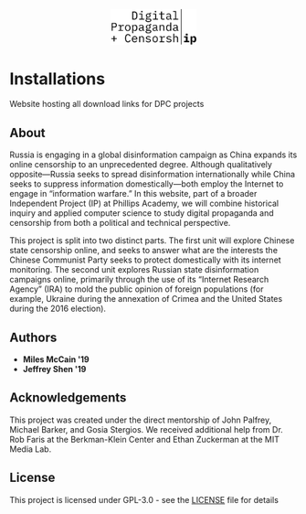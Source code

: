 <p align="center"> 
  <img src="https://raw.githubusercontent.com/DPCLab/Identity/master/graphics/wordmark_black.png" width="150px">
</p>

# Installations
Website hosting all download links for DPC projects 

## About 

Russia is engaging in a global disinformation campaign as China expands its online censorship to an unprecedented
degree. Although qualitatively opposite—Russia seeks to spread disinformation internationally while China seeks to
suppress information domestically—both employ the Internet to engage in “information warfare.” In this website, part of a broader Independent Project (IP) at Phillips Academy, we will combine historical inquiry and applied computer science to study digital propaganda and censorship from both a political and technical perspective. 

This project is split into two distinct parts. The first unit will explore Chinese state censorship online, and seeks to answer what are the interests the Chinese Communist Party seeks to protect domestically with its internet monitoring. The second unit explores Russian state disinformation campaigns online, primarily through the use of its “Internet Research Agency” (IRA) to mold the public opinion of foreign populations (for example, Ukraine during the annexation of Crimea and the United States during the 2016 election).

## Authors

* **Miles McCain '19**
* **Jeffrey Shen '19** 

## Acknowledgements

This project was created under the direct mentorship of John Palfrey, Michael Barker, and Gosia Stergios. We received additional help from Dr. Rob Faris at the Berkman-Klein Center and Ethan Zuckerman at the MIT Media Lab. 

## License

This project is licensed under GPL-3.0 - see the [LICENSE](LICENSE) file for details
